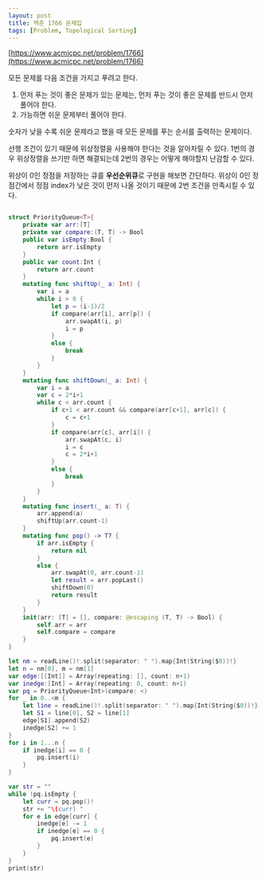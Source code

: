 ```yaml
---
layout: post
title: 백준 1766 문제집
tags: [Problem, Topological Sorting]
---
```


[https://www.acmicpc.net/problem/1766](https://www.acmicpc.net/problem/1766)

모든 문제를 다음 조건을 가지고 푸려고 한다.  

1. 먼저 푸는 것이 좋은 문제가 있는 문제는, 먼저 푸는 것이 좋은 문제를 반드시 먼저 풀어야 한다.
2. 가능하면 쉬운 문제부터 풀어야 한다.  

숫자가 낮을 수록 쉬운 문제라고 했을 때 모든 문제를 푸는 순서를 출력하는 문제이다.  

선행 조건이 있기 때문에 위상정렬을 사용해야 한다는 것을 알아차릴 수 있다. 1번의 경우 위상정렬을 쓰기만 하면 해결되는데 2번의 경우는 어떻게 해야할지 난감할 수 있다.  

위상이 0인 정점을 저장하는 큐를 **우선순위큐**로 구현을 해보면 간단하다. 위상이 0인 정점간에서 정점 index가 낮은 것이 먼저 나올 것이기 때문에 2번 조건을 만족시킬 수 있다.  







```swift

struct PriorityQueue<T>{
    private var arr:[T]
    private var compare:(T, T) -> Bool
    public var isEmpty:Bool {
        return arr.isEmpty
    }
    public var count:Int {
        return arr.count
    }
    mutating func shiftUp(_ a: Int) {
        var i = a
        while i > 0 {
            let p = (i-1)/2
            if compare(arr[i], arr[p]) {
                arr.swapAt(i, p)
                i = p
            }
            else {
                break
            }
        }
    }
    mutating func shiftDown(_ a: Int) {
        var i = a
        var c = 2*i+1
        while c < arr.count {
            if c+1 < arr.count && compare(arr[c+1], arr[c]) {
                c = c+1
            }
            if compare(arr[c], arr[i]) {
                arr.swapAt(c, i)
                i = c
                c = 2*i+1
            }
            else {
                break
            }
        }
    }
    mutating func insert(_ a: T) {
        arr.append(a)
        shiftUp(arr.count-1)
    }
    mutating func pop() -> T? {
        if arr.isEmpty {
            return nil
        }
        else {
            arr.swapAt(0, arr.count-1)
            let result = arr.popLast()
            shiftDown(0)
            return result
        }
    }
    init(arr: [T] = [], compare: @escaping (T, T) -> Bool) {
        self.arr = arr
        self.compare = compare
    }
}
```

```swift
let nm = readLine()!.split(separator: " ").map{Int(String($0))!}
let n = nm[0], m = nm[1]
var edge:[[Int]] = Array(repeating: [], count: n+1)
var inedge:[Int] = Array(repeating: 0, count: n+1)
var pq = PriorityQueue<Int>(compare: <)
for _ in 0..<m {
    let line = readLine()!.split(separator: " ").map{Int(String($0))!}
    let S1 = line[0], S2 = line[1]
    edge[S1].append(S2)
    inedge[S2] += 1
}
for i in 1...n {
    if inedge[i] == 0 {
        pq.insert(i)
    }
}

var str = ""
while !pq.isEmpty {
    let curr = pq.pop()!
    str += "\(curr) "
    for e in edge[curr] {
        inedge[e] -= 1
        if inedge[e] == 0 {
            pq.insert(e)
        }
    }
}
print(str)
```



